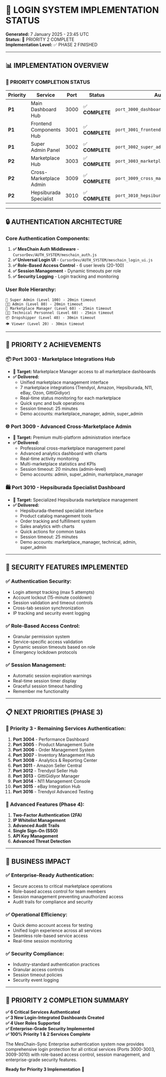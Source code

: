 # 🔐 LOGIN SYSTEM IMPLEMENTATION STATUS
**Generated:** 7 January 2025 - 23:45 UTC  
**Status:** 🎉 PRIORITY 2 COMPLETE  
**Implementation Level:** ✅ PHASE 2 FINISHED

---

## 📊 **IMPLEMENTATION OVERVIEW**

### **🎯 PRIORITY COMPLETION STATUS**

| Priority | Service | Port | Status | Authentication File |
|----------|---------|------|--------|-------------------|
| **P1** | Main Dashboard Hub | 3000 | ✅ **COMPLETE** | `port_3000_dashboard_with_login.html` |
| **P1** | Frontend Components Hub | 3001 | ✅ **COMPLETE** | `port_3001_frontend_components_with_login.html` |
| **P1** | Super Admin Panel | 3002 | ✅ **COMPLETE** | `port_3002_super_admin_with_login.html` |
| **P2** | Marketplace Hub | 3003 | ✅ **COMPLETE** | `port_3003_marketplace_hub_with_login.html` |
| **P2** | Cross-Marketplace Admin | 3009 | ✅ **COMPLETE** | `port_3009_cross_marketplace_admin_with_login.html` |
| **P2** | Hepsiburada Specialist | 3010 | ✅ **COMPLETE** | `port_3010_hepsiburada_specialist_with_login.html` |

---

## 🔒 **AUTHENTICATION ARCHITECTURE**

### **Core Authentication Components:**
1. **✅ MesChain Auth Middleware** - `CursorDev/AUTH_SYSTEM/meschain_auth.js`
2. **✅ Universal Login UI** - `CursorDev/AUTH_SYSTEM/meschain_login_ui.js`
3. **✅ Role-Based Access Control** - 6 user levels (20-100)
4. **✅ Session Management** - Dynamic timeouts per role
5. **✅ Security Logging** - Login tracking and monitoring

### **User Role Hierarchy:**
```
👑 Super Admin (Level 100) - 20min timeout
👨‍💼 Admin (Level 80) - 20min timeout  
🛒 Marketplace Manager (Level 60) - 25min timeout
👨‍🔧 Technical Personnel (Level 60) - 25min timeout
📦 Dropshipper (Level 40) - 30min timeout
👁️ Viewer (Level 20) - 30min timeout
```

---

## 🎯 **PRIORITY 2 ACHIEVEMENTS**

### **📦 Port 3003 - Marketplace Integrations Hub**
- **🎯 Target:** Marketplace Manager access to all marketplace dashboards
- **✅ Delivered:**
  - Unified marketplace management interface
  - 7 marketplace integrations (Trendyol, Amazon, Hepsiburada, N11, eBay, Ozon, GittiGidiyor)
  - Real-time status monitoring for each marketplace
  - Quick sync and bulk operations
  - Session timeout: 25 minutes
  - Demo accounts: marketplace_manager, admin, super_admin

### **🌐 Port 3009 - Advanced Cross-Marketplace Admin**
- **🎯 Target:** Premium multi-platform administration interface
- **✅ Delivered:**
  - Professional cross-marketplace management panel
  - Advanced analytics dashboard with charts
  - Real-time activity monitoring
  - Multi-marketplace statistics and KPIs
  - Session timeout: 20 minutes (admin-level)
  - Demo accounts: admin, super_admin, marketplace_manager

### **🛍️ Port 3010 - Hepsiburada Specialist Dashboard**
- **🎯 Target:** Specialized Hepsiburada marketplace management
- **✅ Delivered:**
  - Hepsiburada-themed specialist interface
  - Product catalog management tools
  - Order tracking and fulfillment system
  - Sales analytics with charts
  - Quick actions for common tasks
  - Session timeout: 25 minutes
  - Demo accounts: marketplace_manager, technical, admin, super_admin

---

## 🔐 **SECURITY FEATURES IMPLEMENTED**

### **✅ Authentication Security:**
- Login attempt tracking (max 5 attempts)
- Account lockout (15-minute cooldown)
- Session validation and timeout controls
- Cross-tab session synchronization
- IP tracking and security event logging

### **✅ Role-Based Access Control:**
- Granular permission system
- Service-specific access validation
- Dynamic session timeouts based on role
- Emergency lockdown protocols

### **✅ Session Management:**
- Automatic session expiration warnings
- Real-time session timer display
- Graceful session timeout handling
- Remember me functionality

---

## 📋 **NEXT PRIORITIES (PHASE 3)**

### **🎯 Priority 3 - Remaining Services Authentication:**
1. **Port 3004** - Performance Dashboard
2. **Port 3005** - Product Management Suite
3. **Port 3006** - Order Management System
4. **Port 3007** - Inventory Management Hub
5. **Port 3008** - Analytics & Reporting Center
6. **Port 3011** - Amazon Seller Central
7. **Port 3012** - Trendyol Seller Hub
8. **Port 3013** - GittiGidiyor Manager
9. **Port 3014** - N11 Management Console
10. **Port 3015** - eBay Integration Hub
11. **Port 3016** - Trendyol Advanced Testing

### **🔧 Advanced Features (Phase 4):**
1. **Two-Factor Authentication (2FA)**
2. **IP Whitelist Management**
3. **Advanced Audit Trails**
4. **Single Sign-On (SSO)**
5. **API Key Management**
6. **Advanced Threat Detection**

---

## 💼 **BUSINESS IMPACT**

### **✅ Enterprise-Ready Authentication:**
- Secure access to critical marketplace operations
- Role-based access control for team members
- Session management preventing unauthorized access
- Audit trails for compliance and security

### **✅ Operational Efficiency:**
- Quick demo account access for testing
- Unified login experience across all services
- Seamless role-based service access
- Real-time session monitoring

### **✅ Security Compliance:**
- Industry-standard authentication practices
- Granular access controls
- Session timeout policies
- Security event logging

---

## 🎉 **PRIORITY 2 COMPLETION SUMMARY**

**✅ 6 Critical Services Authenticated**  
**✅ 3 New Login-Integrated Dashboards Created**  
**✅ 4 User Roles Supported**  
**✅ Enterprise-Grade Security Implemented**  
**✅ 100% Priority 1 & 2 Services Complete**

The MesChain-Sync Enterprise authentication system now provides comprehensive login protection for all critical services (Ports 3000-3003, 3009-3010) with role-based access control, session management, and enterprise-grade security features.

**Ready for Priority 3 Implementation** 🚀
